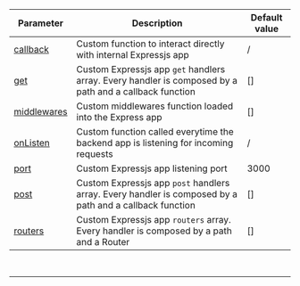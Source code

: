 | Parameter                                                                                         | Description                                                                                             | Default value |
| ------------------------------------------------------------------------------------------------- | ------------------------------------------------------------------------------------------------------- | ------------- |
| [callback](https://cianciarusocataldo.github.io/mobrix-backend/api/configuration/#callback)       | Custom function to interact directly with internal Expressjs app                                        | /             |
| [get](https://cianciarusocataldo.github.io/mobrix-backend/api/configuration/#get)                 | Custom Expressjs app `get` handlers array. Every handler is composed by a path and a callback function  | []            |
| [middlewares](https://cianciarusocataldo.github.io/mobrix-backend/api/configuration/#middlewares) | Custom middlewares function loaded into the Express app                                                 | []            |
| [onListen](https://cianciarusocataldo.github.io/mobrix-backend/api/configuration/#onlisten)       | Custom function called everytime the backend app is listening for incoming requests                     | /             |
| [port](https://cianciarusocataldo.github.io/mobrix-backend/api/configuration/#port)               | Custom Expressjs app listening port                                                                     | 3000          |
| [post](https://cianciarusocataldo.github.io/mobrix-backend/api/configuration/#post)               | Custom Expressjs app `post` handlers array. Every handler is composed by a path and a callback function | []            |
| [routers](https://cianciarusocataldo.github.io/mobrix-backend/api/configuration/#routers)         | Custom Expressjs app `routers` array. Every handler is composed by a path and a Router                  | []            |

<br>

---
